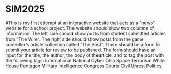 # SIM2025
#This is my first attempt at an interactive website that acts as a "news" website for a school project. The website should show two columns of information. The left side should show posts from student submitted articles from "The Wire". The right side should show posts from the game controller's article collection called "The Post". There should be a form to submit your article for review to be published. The form should have an input for the title, the author, the body of thearticle, and to tag the post with the following tags: 
International
National
Cyber
Ohio
Space
Terrorism
White House
Pentagon
Military
Intelligence
Congress
Courts
Civil Unrest
Politics
